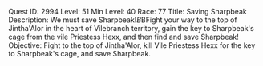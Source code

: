 Quest ID: 2994
Level: 51
Min Level: 40
Race: 77
Title: Saving Sharpbeak
Description: We must save Sharpbeak!$B$BFight your way to the top of Jintha'Alor in the heart of Vilebranch territory, gain the key to Sharpbeak's cage from the vile Priestess Hexx, and then find and save Sharpbeak!
Objective: Fight to the top of Jintha'Alor, kill Vile Priestess Hexx for the key to Sharpbeak's cage, and save Sharpbeak.
